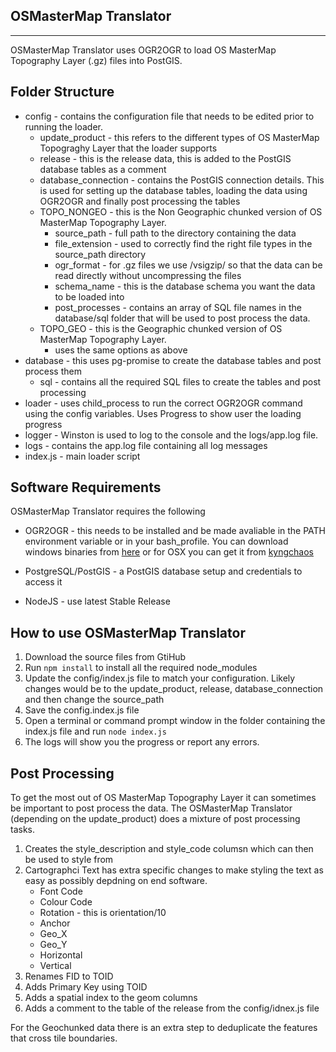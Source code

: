 OSMasterMap Translator
--------------------
--------------------

OSMasterMap Translator uses OGR2OGR to load OS MasterMap Topography Layer (.gz) files into PostGIS.


Folder Structure
----------------

* config - contains the configuration file that needs to be edited prior to running the loader.
    * update_product - this refers to the different types of OS MasterMap Topograghy Layer that the loader supports
    * release - this is the release data, this is added to the PostGIS database tables as a comment
    * database_connection - contains the PostGIS connection details. This is used for setting up the database tables, loading the data using OGR2OGR and finally post processing the tables
    * TOPO_NONGEO - this is the Non Geographic chunked version of OS MasterMap Topography Layer.
        * source_path - full path to the directory containing the data
        * file_extension - used to correctly find the right file types in the source_path directory
        * ogr_format - for .gz files we use /vsigzip/ so that the data can be read directly without uncompressing the files
        * schema_name - this is the database schema you want the data to be loaded into
        * post_processes - contains an array of SQL file names in the database/sql folder that will be used to post process the data. 
    * TOPO_GEO - this is the Geographic chunked version of OS MasterMap Topography Layer.
        * uses the same options as above 
* database - this uses pg-promise to create the database tables and post process them
    * sql - contains all the required SQL files to create the tables and post processing
* loader - uses child_process to run the correct OGR2OGR command using the config variables. Uses Progress to show user the loading progress
* logger - Winston is used to log to the console and the logs/app.log file. 
* logs - contains the app.log file containing all log messages
* index.js - main loader script

Software Requirements
----------------------

OSMasterMap Translator requires the following

* OGR2OGR - this needs to be installed and be made avaliable in the PATH environment variable or in your bash_profile. You can download windows binaries from [here](https://www.gisinternals.com/) or for OSX you can get it from [kyngchaos](http://www.kyngchaos.com/software/frameworks)

* PostgreSQL/PostGIS - a PostGIS database setup and credentials to access it

* NodeJS - use latest Stable Release 

How to use OSMasterMap Translator
-----------------------------------

1. Download the source files from GtiHub
2. Run ```npm install``` to install all the required node_modules
3. Update the config/index.js file to match your configuration. Likely changes would be to the update_product, release, database_connection and then change the source_path
4. Save the config.index.js file
5. Open a terminal or command prompt window in the folder containing the index.js file and run ```node index.js```
6. The logs will show you the progress or report any errors.

Post Processing
----------------

To get the most out of OS MasterMap Topography Layer it can sometimes be important to post process the data. The OSMasterMap Translator (depending on the update_product) does a mixture of post processing tasks.

1. Creates the style_description and style_code columsn which can then be used to style from
2. Cartographci Text has extra specific changes to make styling the text as easy as possibly depdning on end software.
    * Font Code
    * Colour Code
    * Rotation - this is orientation/10
    * Anchor
    * Geo_X
    * Geo_Y
    * Horizontal
    * Vertical
3. Renames FID to TOID
4. Adds Primary Key using TOID
5. Adds a spatial index to the geom columns
6. Adds a comment to the table of the release from the config/idnex.js file

For the Geochunked data there is an extra step to deduplicate the features that cross tile boundaries.



